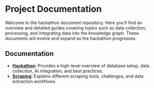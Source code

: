 # Project Documentation
Welcome to the hackathon document repository. Here you’ll find an overview and detailed guides covering topics such as data collection, processing, and integrating data into the knowledge graph. These documents will evolve and expand as the hackathon progresses.

## Documentation

- **[Hackathon](https://github.com/ArturasWill/Geo/blob/main/docs/hackaton.md)**: Provides a high-level overview of database setup, data collection, AI integration, and best practices.
- **[Scraping](https://github.com/ArturasWill/Geo/blob/main/docs/scraping.md)**: Explains different scraping tools, challenges, and data extraction workflows.
